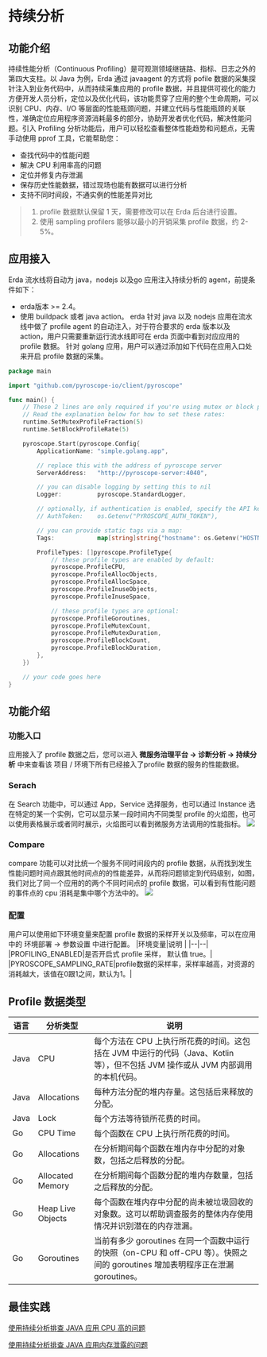 # 持续分析

## 功能介绍
持续性能分析（Continuous Profiling）是可观测领域继链路、指标、日志之外的第四大支柱。以 Java 为例，Erda 通过 javaagent 的方式将 pofile 数据的采集探针注入到业务代码中，从而持续采集应用的 profile 数据，并且提供可视化的能力方便开发人员分析，定位以及优化代码，该功能贯穿了应用的整个生命周期，可以识别 CPU、内存、I/O 等层面的性能瓶颈问题，并建立代码与性能瓶颈的关联性，准确定位应用程序资源消耗最多的部分，协助开发者优化代码，解决性能问题。引入 Profiling 分析功能后，用户可以轻松查看整体性能趋势和问题点，无需手动使用 pprof 工具，它能帮助您：

* 查找代码中的性能问题
* 解决 CPU 利用率高的问题
* 定位并修复内存泄漏
* 保存历史性能数据，错过现场也能有数据可以进行分析
* 支持不同时间段，不通实例的性能差异对比

> 1. profile 数据默认保留 1 天，需要修改可以在 Erda 后台进行设置。
> 2. 使用 sampling profilers 能够以最小的开销采集 profile 数据，约 2-5%。

## 应用接入
Erda 流水线将自动为 java，nodejs 以及go 应用注入持续分析的 agent，前提条件如下：
* erda版本 >= 2.4。
* 使用 buildpack 或者 java action。
erda 针对 java 以及 nodejs 应用在流水线中做了 profile agent 的自动注入，对于符合要求的 erda 版本以及 action，用户只需要重新运行流水线即可在 erda 页面中看到对应应用的 profile 数据。
针对 golang 应用，用户可以通过添加如下代码在应用入口处来开启 profile 数据的采集。
```go
package main

import "github.com/pyroscope-io/client/pyroscope"

func main() {
    // These 2 lines are only required if you're using mutex or block profiling
    // Read the explanation below for how to set these rates:
    runtime.SetMutexProfileFraction(5)
    runtime.SetBlockProfileRate(5)

    pyroscope.Start(pyroscope.Config{
        ApplicationName: "simple.golang.app",

        // replace this with the address of pyroscope server
        ServerAddress:   "http://pyroscope-server:4040",

        // you can disable logging by setting this to nil
        Logger:          pyroscope.StandardLogger,

        // optionally, if authentication is enabled, specify the API key:
        // AuthToken:    os.Getenv("PYROSCOPE_AUTH_TOKEN"),

        // you can provide static tags via a map:
        Tags:            map[string]string{"hostname": os.Getenv("HOSTNAME")},

        ProfileTypes: []pyroscope.ProfileType{
            // these profile types are enabled by default:
            pyroscope.ProfileCPU,
            pyroscope.ProfileAllocObjects,
            pyroscope.ProfileAllocSpace,
            pyroscope.ProfileInuseObjects,
            pyroscope.ProfileInuseSpace,

            // these profile types are optional:
            pyroscope.ProfileGoroutines,
            pyroscope.ProfileMutexCount,
            pyroscope.ProfileMutexDuration,
            pyroscope.ProfileBlockCount,
            pyroscope.ProfileBlockDuration,
        },
    })

    // your code goes here
}
```

## 功能介绍

### 功能入口
应用接入了 profile 数据之后，您可以进入 **微服务治理平台 -> 诊断分析 -> 持续分析** 中来查看该 项目 / 环境下所有已经接入了profile 数据的服务的性能数据。

### Serach
在 Search 功能中，可以通过 App，Service 选择服务，也可以通过 Instance 选在特定的某一个实例，它可以显示某一段时间内不同类型 profile 的火焰图，也可以使用表格展示或者同时展示，火焰图可以看到微服务方法调用的性能指标。
![](http://terminus-paas.oss-cn-hangzhou.aliyuncs.com/paas-doc/2023/07/04/c723db4d-d3a9-4994-8502-f019570d22b3.png)

### Compare
compare 功能可以对比统一个服务不同时间段内的 profile 数据，从而找到发生性能问题时间点跟其他时间点的的性能差异，从而将问题锁定到代码级别，如图，我们对比了同一个应用的的两个不同时间点的 profile 数据，可以看到有性能问题的事件点的 cpu 消耗是集中哪个方法中的。
![](http://terminus-paas.oss-cn-hangzhou.aliyuncs.com/paas-doc/2023/07/04/aaef91fc-cceb-45a7-bd87-7150ac04c2ed.png)

### 配置
用户可以使用如下环境变量来配置 profile 数据的采样开关以及频率，可以在应用中的 环境部署 -> 参数设置 中进行配置。
|环境变量|说明 |
|--|--|
|PROFILING_ENABLED|是否开启式 profile 采样， 默认值 true。|
|PYROSCOPE_SAMPLING_RATE|profile数据的采样率，采样率越高，对资源的消耗越大，该值在0跟1之间，默认为1。|

## Profile 数据类型

|语言|分析类型|说明|
|--|--|--|
|Java|CPU|每个方法在 CPU 上执行所花费的时间。这包括在 JVM 中运行的代码（Java、Kotlin 等），但不包括 JVM 操作或从 JVM 内部调用的本机代码。|
|Java|Allocations|每种方法分配的堆内存量。这包括后来释放的分配。|
|Java|Lock|每个方法等待锁所花费的时间。|
|Go|CPU Time|每个函数在 CPU 上执行所花费的时间。|
|Go|Allocations|在分析期间每个函数在堆内存中分配的对象数，包括之后释放的分配。|
|Go|Allocated Memory|在分析期间每个函数分配的堆内存数量，包括之后释放的分配。|
|Go|Heap Live Objects|每个函数在堆内存中分配的尚未被垃圾回收的对象数。这可以帮助调查服务的整体内存使用情况并识别潜在的内存泄漏。|
|Go|Goroutines|当前有多少 goroutines 在同一个函数中运行的快照（on-CPU 和 off-CPU 等）。快照之间的 goroutines 增加表明程序正在泄漏 goroutines。|

## 最佳实践
[使用持续分析排查 JAVA 应用 CPU 高的问题](../../practice/profile/profile-cpu.md)

[使用持续分析排查 JAVA 应用内存泄露的问题](../../practice/profile/profile-memory.md)

